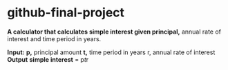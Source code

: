 # github-final-project

  **A calculator that calculates simple interest given principal,** annual rate of interest and time period in years.

  **Input:**
   **p,** principal amount
   **t,** time period in years
   r, annual rate of interest
  **Output**
   **simple interest** = p*t*r
